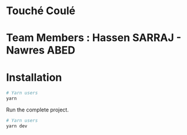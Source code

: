 # Touché Coulé

# Team Members : Hassen SARRAJ - Nawres ABED

# Installation

```bash
# Yarn users
yarn
```

Run the complete project.

```bash
# Yarn users
yarn dev
```


